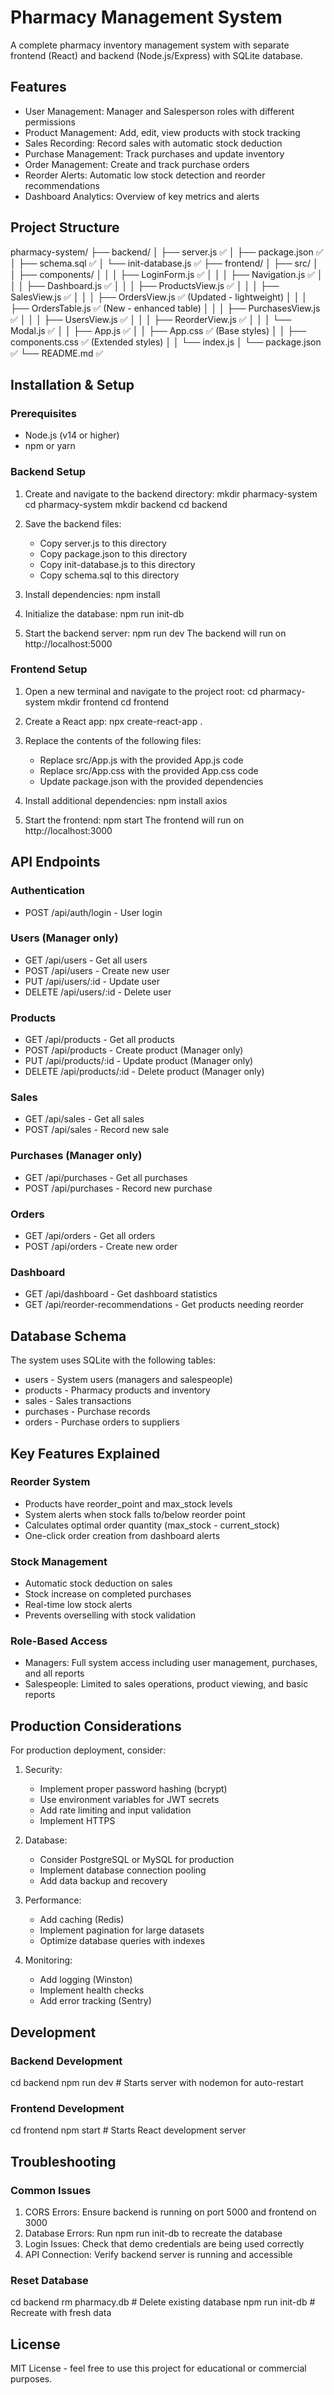 # Pharmacy Management System

A complete pharmacy inventory management system with separate frontend (React) and backend (Node.js/Express) with SQLite database.

## Features

- User Management: Manager and Salesperson roles with different permissions
- Product Management: Add, edit, view products with stock tracking
- Sales Recording: Record sales with automatic stock deduction
- Purchase Management: Track purchases and update inventory
- Order Management: Create and track purchase orders
- Reorder Alerts: Automatic low stock detection and reorder recommendations
- Dashboard Analytics: Overview of key metrics and alerts

## Project Structure

pharmacy-system/
├── backend/
│ ├── server.js ✅
│ ├── package.json ✅
│ ├── schema.sql ✅
│ └── init-database.js ✅
├── frontend/
│ ├── src/
│ │ ├── components/
│ │ │ ├── LoginForm.js ✅
│ │ │ ├── Navigation.js ✅
│ │ │ ├── Dashboard.js ✅
│ │ │ ├── ProductsView.js ✅
│ │ │ ├── SalesView.js ✅
│ │ │ ├── OrdersView.js ✅ (Updated - lightweight)
│ │ │ ├── OrdersTable.js ✅ (New - enhanced table)
│ │ │ ├── PurchasesView.js ✅
│ │ │ ├── UsersView.js ✅
│ │ │ ├── ReorderView.js ✅
│ │ │ └── Modal.js ✅
│ │ ├── App.js ✅
│ │ ├── App.css ✅ (Base styles)
│ │ ├── components.css ✅ (Extended styles)
│ │ └── index.js
│ └── package.json ✅
└── README.md ✅

## Installation & Setup

### Prerequisites

- Node.js (v14 or higher)
- npm or yarn

### Backend Setup

1. Create and navigate to the backend directory:
   mkdir pharmacy-system
   cd pharmacy-system
   mkdir backend
   cd backend
2. Save the backend files:

   - Copy server.js to this directory
   - Copy package.json to this directory
   - Copy init-database.js to this directory
   - Copy schema.sql to this directory

3. Install dependencies:
   npm install
4. Initialize the database:
   npm run init-db
5. Start the backend server:
   npm run dev
   The backend will run on http://localhost:5000

### Frontend Setup

1. Open a new terminal and navigate to the project root:
   cd pharmacy-system
   mkdir frontend
   cd frontend
2. Create a React app:
   npx create-react-app .
3. Replace the contents of the following files:

   - Replace src/App.js with the provided App.js code
   - Replace src/App.css with the provided App.css code
   - Update package.json with the provided dependencies

4. Install additional dependencies:
   npm install axios
5. Start the frontend:
   npm start
   The frontend will run on http://localhost:3000

## API Endpoints

### Authentication

- POST /api/auth/login - User login

### Users (Manager only)

- GET /api/users - Get all users
- POST /api/users - Create new user
- PUT /api/users/:id - Update user
- DELETE /api/users/:id - Delete user

### Products

- GET /api/products - Get all products
- POST /api/products - Create product (Manager only)
- PUT /api/products/:id - Update product (Manager only)
- DELETE /api/products/:id - Delete product (Manager only)

### Sales

- GET /api/sales - Get all sales
- POST /api/sales - Record new sale

### Purchases (Manager only)

- GET /api/purchases - Get all purchases
- POST /api/purchases - Record new purchase

### Orders

- GET /api/orders - Get all orders
- POST /api/orders - Create new order

### Dashboard

- GET /api/dashboard - Get dashboard statistics
- GET /api/reorder-recommendations - Get products needing reorder

## Database Schema

The system uses SQLite with the following tables:

- users - System users (managers and salespeople)
- products - Pharmacy products and inventory
- sales - Sales transactions
- purchases - Purchase records
- orders - Purchase orders to suppliers

## Key Features Explained

### Reorder System

- Products have reorder_point and max_stock levels
- System alerts when stock falls to/below reorder point
- Calculates optimal order quantity (max_stock - current_stock)
- One-click order creation from dashboard alerts

### Stock Management

- Automatic stock deduction on sales
- Stock increase on completed purchases
- Real-time low stock alerts
- Prevents overselling with stock validation

### Role-Based Access

- Managers: Full system access including user management, purchases, and all reports
- Salespeople: Limited to sales operations, product viewing, and basic reports

## Production Considerations

For production deployment, consider:

1. Security:

   - Implement proper password hashing (bcrypt)
   - Use environment variables for JWT secrets
   - Add rate limiting and input validation
   - Implement HTTPS

2. Database:

   - Consider PostgreSQL or MySQL for production
   - Implement database connection pooling
   - Add data backup and recovery

3. Performance:

   - Add caching (Redis)
   - Implement pagination for large datasets
   - Optimize database queries with indexes

4. Monitoring:
   - Add logging (Winston)
   - Implement health checks
   - Add error tracking (Sentry)

## Development

### Backend Development

cd backend
npm run dev # Starts server with nodemon for auto-restart

### Frontend Development

cd frontend
npm start # Starts React development server

## Troubleshooting

### Common Issues

1. CORS Errors: Ensure backend is running on port 5000 and frontend on 3000
2. Database Errors: Run npm run init-db to recreate the database
3. Login Issues: Check that demo credentials are being used correctly
4. API Connection: Verify backend server is running and accessible

### Reset Database

cd backend
rm pharmacy.db # Delete existing database
npm run init-db # Recreate with fresh data

## License

MIT License - feel free to use this project for educational or commercial purposes.
